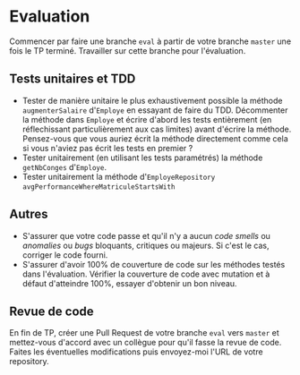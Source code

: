 
# Evaluation

Commencer par faire une branche `eval` à partir de votre branche `master` une fois le TP terminé. Travailler sur cette branche pour l'évaluation.

## Tests unitaires et TDD
- Tester de manière unitaire le plus exhaustivement possible la méthode `augmenterSalaire` d'`Employe` en essayant de faire du TDD. Décommenter la méthode dans `Employe` et écrire d'abord les tests entièrement (en réflechissant particulièrement aux cas limites) avant d'écrire la méthode. Pensez-vous que vous auriez écrit la méthode directement comme cela si vous n'aviez pas écrit les tests en premier ?
- Tester unitairement (en utilisant les tests paramétrés) la méthode `getNbConges` d'`Employe`.
- Tester unitairement la méthode d'`EmployeRepository` `avgPerformanceWhereMatriculeStartsWith`
## Autres
- S'assurer que votre code passe et qu'il n'y a aucun *code smells* ou *anomalies* ou *bugs* bloquants, critiques ou majeurs. Si c'est le cas, corriger le code fourni.
- S'assurer d'avoir 100% de couverture de code sur les méthodes testés dans l'évaluation. Vérifier la couverture de code avec mutation et à défaut d'atteindre 100%, essayer d'obtenir un bon niveau.

## Revue de code

En fin de TP, créer une Pull Request de votre branche `eval` vers `master` et mettez-vous d'accord avec un collègue pour qu'il fasse la revue de code. Faites les éventuelles modifications puis envoyez-moi l'URL de votre repository.


